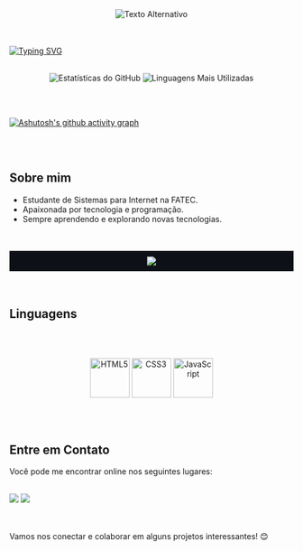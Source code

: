 <div align="center">
  <img src="https://github.com/user-attachments/assets/2ed4fa08-bb36-44a1-81cd-f7310869aed3" alt="Texto Alternativo">
</div>

<br>
<br>

[![Typing SVG](https://readme-typing-svg.herokuapp.com/?color=ff1ffd&size=35&center=true&vCenter=true&width=1000&lines=Olá,+eu+sou+a+Julia.;Tenho+22+anos.;Moro+no+interior+de+SP.;Estudo+Sistemas+para+Internet+na+Fatec+Jahu.;Seja+Bem-Vindo!+:%29)](https://git.io/typing-svg)
<br>
<br>

<p align="center">
  <img src="https://github-readme-stats.vercel.app/api?username=juliamazoti&show_icons=true&theme=radical&hide_border=true&bg_color=212830&title_color=ff1ffd&icon_color=ff1ffd&text_color=ffffff" alt="Estatísticas do GitHub" />
  <img src="https://github-readme-stats.vercel.app/api/top-langs/?username=juliamazoti&layout=compact&theme=radical&hide_border=true&bg_color=212830&title_color=ff1ffd&text_color=ffffff" alt="Linguagens Mais Utilizadas" />
</p>

<br>
<br>

[![Ashutosh's github activity graph](https://github-readme-activity-graph.vercel.app/graph?username=juliamazoti&bg_color=212830&color=ff1ffd&line=ff1ffd&point=ff1ffd&area=true&hide_border=true)](https://github.com/ashutosh00710/github-readme-activity-graph)

<br>
<br>

## Sobre mim
- Estudante de Sistemas para Internet na FATEC.
- Apaixonada por tecnologia e programação.
- Sempre aprendendo e explorando novas tecnologias.

<br>
<br>

<div align="center" style="background-color: #0d1117; padding: 10px;">
  <img src="https://github-profile-trophy.vercel.app/?username=juliamazoti&theme=dracula&row=2&no-bg=true&column=3&margin-w=15&margin-h=15" />
</div>
<br>
<br>

## Linguagens
<br>
<br>

<p align="center">
  <img src="https://img.icons8.com/color/48/000000/html-5.png" alt="HTML5" title="HTML5" width="70" height="70"/>
  <img src="https://img.icons8.com/color/48/000000/css3.png" alt="CSS3" title="CSS3" width="70" height="70"/>
  <img src="https://img.icons8.com/color/48/000000/javascript.png" alt="JavaScript" title="JavaScript" width="70" height="70"/>
</p>

<br>
<br>

## Entre em Contato

Você pode me encontrar online nos seguintes lugares:
<br>
<br>
<div> 
  <a href="https://www.instagram.com/julia.draww/" target="_blank"><img src="https://img.shields.io/badge/-Instagram-%23E4405F?style=for-the-badge&logo=instagram&logoColor=white" target="_blank"></a>
  <a href="https://www.linkedin.com/in/juliamazoti" target="_blank"><img src="https://img.shields.io/badge/-LinkedIn-%230077B5?style=for-the-badge&logo=linkedin&logoColor=white" target="_blank"></a> 
</div>
<br>
<br>

Vamos nos conectar e colaborar em alguns projetos interessantes! 😊
